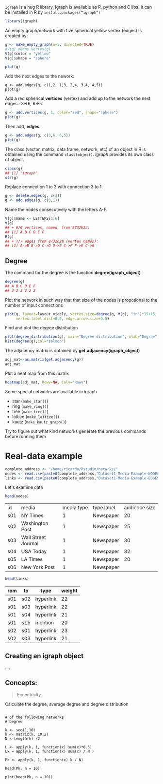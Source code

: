 `igraph` is a hug R library. Igraph is available as R, python and C libs. It can be installed in R by `install.packages(“igraph”)`

```R
library(igraph)
```
An empty graph/network with five spherical yellow vertex (edges) is created by:

```R
g <- make_empty_graph(n=5, directed=TRUE)
#V(g) means Vertex(g)
V(g)$color = "yellow"
V(g)$shape = "sphere"
```
```R
plot(g)
```

Add the next edges to the nework:
```
g <- add.edges(g, c(1,2, 1,3, 2,4, 3,4, 4,5))
plot(g)
```

Add a red spherical **vertices** (vertex) and add up to the network the next edges : 3->6, 6->5.

```R
g <- add.vertices(g, 1, color="red", shape="sphere")
plot(g)
```

Then add, **edges**

```R
g <- add.edges(g, c(3,6, 6,5))
plot(g)
```

The class (vector, matrix, data.frame, network, etc) of an object in R is obtained using the command `class(object)`. _Igraph_ provides its own class of object.

```R
class(g)
## [1] "igraph"
str(g)
```

Replace connection 1 to 3 with connection 3 to 1.

```R
g <- delete.edges(g, c(2))
g <- add.edges(g, c(3,1))
```

Name the nodes consecutively with the letters A-F.

```R
V(g)$name <- LETTERS[1:6]
V(g)
## + 6/6 vertices, named, from 8732b2a:
## [1] A B C D E F
E(g)
## + 7/7 edges from 8732b2a (vertex names):
## [1] A->B B->D C->D D->E C->F F->E C->A
```

## Degree

The command for the degree is the function **degree(igraph_object)**

```R
degree(g)
## A B C D E F 
## 2 2 3 3 2 2
```

Plot the network in such way that that size of the nodes is propotional to the number of input connections

```R
plot(g, layout=layout_nicely, vertex.size=degree(g, V(g), "in")*15+15,
     vertex.label.dist=0.5, edge.arrow.size=0.5)
```

Find and plot the degree distribution

```R
plot(degree_distribution(g), main="Degree distribution", xlab="Degree", ylab="Frequency")
hist(degree(g),col="salmon")
```

 The adjacency matrix is obtained by **get.adjacency(igraph_object)**

```R
adj_mat<-as.matrix(get.adjacency(g))
adj_mat
```

Plot a heat map from this matrix

```R
heatmap(adj_mat, Rowv=NA, Colv="Rowv")
```

Some special networks are available in igraph

- star (`make_star()`)
- ring (`make_ring()`)
- tree (`make_tree()`)
- lattice (`make_lattice()`)
- kautz (`make_kautz_graph()`)

Try to figure out what kind networks generate the previous commands before running them

# Real-data example

```R
complete_address <- "/home/ricardo/Rstudio/netwrks/"
nodes <- read.csv(paste0(complete_address,"Dataset1-Media-Example-NODES.csv"), header=T, as.is=T)
links <- read.csv(paste0(complete_address,"Dataset1-Media-Example-EDGES.csv"), header=T, as.is=T)
```

Let's examine data

```R
head(nodes)
```



|      |                     |            |            |               |
| ---- | ------------------- | ---------- | ---------- | ------------- |
| id   | media               | media.type | type.label | audience.size |
| s01  | NY Times            | 1          | Newspaper  | 20            |
| s02  | Washington Post     | 1          | Newspaper  | 25            |
| s03  | Wall Street Journal | 1          | Newspaper  | 30            |
| s04  | USA Today           | 1          | Newspaper  | 32            |
| s05  | LA Times            | 1          | Newspaper  | 20            |
| s06  | New York Post       | 1          | Newspaper  |               |

 ```R
head(links)
 ```

| rom  | to   | type      | weight |
| ---- | ---- | --------- | ------ |
| s01  | s02  | hyperlink | 22     |
| s01  | s03  | hyperlink | 22     |
| s01  | s04  | hyperlink | 21     |
| s01  | s15  | mention   | 20     |
| s02  | s01  | hyperlink | 23     |
| s02  | s03  | hyperlink | 21     |

## Creating an igraph object

....

## Concepts:

> Eccentricity
>
> 



Calculate the degree, average degree and degree distribution

```

# of the following networks
# Degree

k <- seq(1,10)
k <- matrix(k, 10,2)
N <-length(k) /2 

L <- apply(k, 1, function(x) sum(x)*0.5)
Lk = apply(k, 1, function(x) sum(x) / N )

Pk <- apply(k, 1, function(x) k / N)

head(Pk, n = 10)

plot(head(Pk, n = 10))
```

